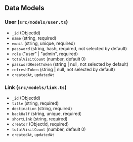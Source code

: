 ## Data Models

### User (`src/models/user.ts`)

- `_id` (ObjectId)
- `name` (string, required)
- `email` (string, unique, required)
- `password` (string, hash, required, not selected by default)
- `role` ("user" | "admin", required)
- `totalVisitCount` (number, default 0)
- `passwordResetToken` (string | null, not selected by default)
- `refreshToken` (string | null, not selected by default)
- `createdAt`, `updatedAt`

### Link (`src/models/link.ts`)

- `_id` (ObjectId)
- `title` (string, required)
- `destination` (string, required)
- `backHalf` (string, unique, required)
- `shortLink` (string, required)
- `creator` (ObjectId, required)
- `totalVisitCount` (number, default 0)
- `createdAt`, `updatedAt`
